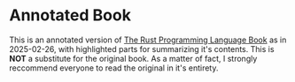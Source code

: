 # Annotated Book

This is an annotated version of [The Rust Programming Language Book](https://doc.rust-lang.org/book/) as in 2025-02-26, with highlighted parts for summarizing it's contents.
This is **NOT** a substitute for the original book. As a matter of fact, I strongly reccommend everyone to read the original in it's entirety.
